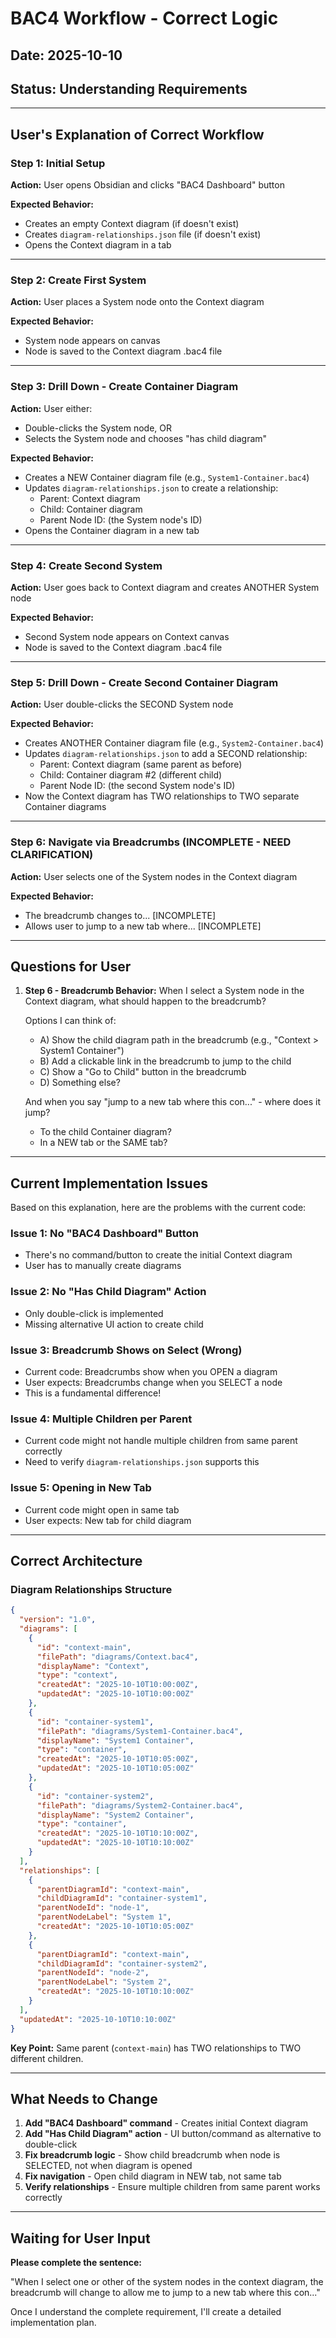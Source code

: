 # BAC4 Workflow - Correct Logic

## Date: 2025-10-10
## Status: Understanding Requirements

---

## User's Explanation of Correct Workflow

### Step 1: Initial Setup
**Action:** User opens Obsidian and clicks "BAC4 Dashboard" button

**Expected Behavior:**
- Creates an empty Context diagram (if doesn't exist)
- Creates `diagram-relationships.json` file (if doesn't exist)
- Opens the Context diagram in a tab

---

### Step 2: Create First System
**Action:** User places a System node onto the Context diagram

**Expected Behavior:**
- System node appears on canvas
- Node is saved to the Context diagram .bac4 file

---

### Step 3: Drill Down - Create Container Diagram
**Action:** User either:
- Double-clicks the System node, OR
- Selects the System node and chooses "has child diagram"

**Expected Behavior:**
- Creates a NEW Container diagram file (e.g., `System1-Container.bac4`)
- Updates `diagram-relationships.json` to create a relationship:
  - Parent: Context diagram
  - Child: Container diagram
  - Parent Node ID: (the System node's ID)
- Opens the Container diagram in a new tab

---

### Step 4: Create Second System
**Action:** User goes back to Context diagram and creates ANOTHER System node

**Expected Behavior:**
- Second System node appears on Context canvas
- Node is saved to the Context diagram .bac4 file

---

### Step 5: Drill Down - Create Second Container Diagram
**Action:** User double-clicks the SECOND System node

**Expected Behavior:**
- Creates ANOTHER Container diagram file (e.g., `System2-Container.bac4`)
- Updates `diagram-relationships.json` to add a SECOND relationship:
  - Parent: Context diagram (same parent as before)
  - Child: Container diagram #2 (different child)
  - Parent Node ID: (the second System node's ID)
- Now the Context diagram has TWO relationships to TWO separate Container diagrams

---

### Step 6: Navigate via Breadcrumbs (INCOMPLETE - NEED CLARIFICATION)
**Action:** User selects one of the System nodes in the Context diagram

**Expected Behavior:**
- The breadcrumb changes to... [INCOMPLETE]
- Allows user to jump to a new tab where... [INCOMPLETE]

---

## Questions for User

1. **Step 6 - Breadcrumb Behavior:**
   When I select a System node in the Context diagram, what should happen to the breadcrumb?

   Options I can think of:
   - A) Show the child diagram path in the breadcrumb (e.g., "Context > System1 Container")
   - B) Add a clickable link in the breadcrumb to jump to the child
   - C) Show a "Go to Child" button in the breadcrumb
   - D) Something else?

   And when you say "jump to a new tab where this con..." - where does it jump?
   - To the child Container diagram?
   - In a NEW tab or the SAME tab?

---

## Current Implementation Issues

Based on this explanation, here are the problems with the current code:

### Issue 1: No "BAC4 Dashboard" Button
- There's no command/button to create the initial Context diagram
- User has to manually create diagrams

### Issue 2: No "Has Child Diagram" Action
- Only double-click is implemented
- Missing alternative UI action to create child

### Issue 3: Breadcrumb Shows on Select (Wrong)
- Current code: Breadcrumbs show when you OPEN a diagram
- User expects: Breadcrumbs change when you SELECT a node
- This is a fundamental difference!

### Issue 4: Multiple Children per Parent
- Current code might not handle multiple children from same parent correctly
- Need to verify `diagram-relationships.json` supports this

### Issue 5: Opening in New Tab
- Current code might open in same tab
- User expects: New tab for child diagram

---

## Correct Architecture

### Diagram Relationships Structure

```json
{
  "version": "1.0",
  "diagrams": [
    {
      "id": "context-main",
      "filePath": "diagrams/Context.bac4",
      "displayName": "Context",
      "type": "context",
      "createdAt": "2025-10-10T10:00:00Z",
      "updatedAt": "2025-10-10T10:00:00Z"
    },
    {
      "id": "container-system1",
      "filePath": "diagrams/System1-Container.bac4",
      "displayName": "System1 Container",
      "type": "container",
      "createdAt": "2025-10-10T10:05:00Z",
      "updatedAt": "2025-10-10T10:05:00Z"
    },
    {
      "id": "container-system2",
      "filePath": "diagrams/System2-Container.bac4",
      "displayName": "System2 Container",
      "type": "container",
      "createdAt": "2025-10-10T10:10:00Z",
      "updatedAt": "2025-10-10T10:10:00Z"
    }
  ],
  "relationships": [
    {
      "parentDiagramId": "context-main",
      "childDiagramId": "container-system1",
      "parentNodeId": "node-1",
      "parentNodeLabel": "System 1",
      "createdAt": "2025-10-10T10:05:00Z"
    },
    {
      "parentDiagramId": "context-main",
      "childDiagramId": "container-system2",
      "parentNodeId": "node-2",
      "parentNodeLabel": "System 2",
      "createdAt": "2025-10-10T10:10:00Z"
    }
  ],
  "updatedAt": "2025-10-10T10:10:00Z"
}
```

**Key Point:** Same parent (`context-main`) has TWO relationships to TWO different children.

---

## What Needs to Change

1. **Add "BAC4 Dashboard" command** - Creates initial Context diagram
2. **Add "Has Child Diagram" action** - UI button/command as alternative to double-click
3. **Fix breadcrumb logic** - Show child breadcrumb when node is SELECTED, not when diagram is opened
4. **Fix navigation** - Open child diagram in NEW tab, not same tab
5. **Verify relationships** - Ensure multiple children from same parent works correctly

---

## Waiting for User Input

**Please complete the sentence:**

"When I select one or other of the system nodes in the context diagram, the breadcrumb will change to allow me to jump to a new tab where this con..."

Once I understand the complete requirement, I'll create a detailed implementation plan.
